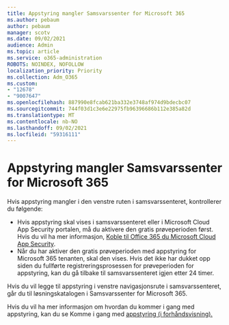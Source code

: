 ```yaml
---
title: Appstyring mangler Samsvarssenter for Microsoft 365
ms.author: pebaum
author: pebaum
manager: scotv
ms.date: 09/02/2021
audience: Admin
ms.topic: article
ms.service: o365-administration
ROBOTS: NOINDEX, NOFOLLOW
localization_priority: Priority
ms.collection: Adm_O365
ms.custom:
- "12678"
- "9007647"
ms.openlocfilehash: 887990e8fcab621ba332e3748af974d9bdecbc07
ms.sourcegitcommit: 744f03d1c3e6e22975fb96396686b112e385a82d
ms.translationtype: MT
ms.contentlocale: nb-NO
ms.lasthandoff: 09/02/2021
ms.locfileid: "59316111"
---
```

# <a name="app-governance-missing-from-microsoft-365-compliance-center"></a>Appstyring mangler Samsvarssenter for Microsoft 365

Hvis appstyring mangler i den venstre ruten i samsvarssenteret, kontrollerer du følgende:

- Hvis appstyring skal vises i samsvarssenteret eller i Microsoft Cloud App Security portalen, må du aktivere den gratis prøveperioden først. Hvis du vil ha mer informasjon, [Koble til Office 365 du Microsoft Cloud App Security](https://docs.microsoft.com/cloud-app-security/connect-office-365-to-microsoft-cloud-app-security).
- Når du har aktiver den gratis prøveperioden med appstyring for Microsoft 365 tenanten, skal den vises. Hvis det ikke har dukket opp siden du fullførte registreringsprosessen for prøveperioden for appstyring, kan du gå tilbake til samsvarssenteret igjen etter 24 timer.

Hvis du vil legge til appstyring i venstre navigasjonsrute i samsvarssenteret, går du til løsningskatalogen i Samsvarssenter for Microsoft 365.

Hvis du vil ha mer informasjon om hvordan du kommer i gang med appstyring, kan du se Komme i gang med [appstyring (i forhåndsvisning).](https://docs.microsoft.com/microsoft-365/compliance/app-governance-get-started)